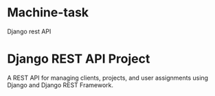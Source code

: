 # Machine-task
Django rest API
# Django REST API Project
A REST API for managing clients, projects, and user assignments using Django and Django REST Framework.
